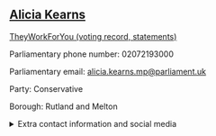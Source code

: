 ## <a href="https://members.parliament.uk/member/4805/contact">Alicia Kearns</a>

<a href="https://www.theyworkforyou.com/mp/25906/alicia_kearns/rutland_and_melton">TheyWorkForYou (voting record, statements)</a> 

Parliamentary phone number: 02072193000 

Parliamentary email: alicia.kearns.mp@parliament.uk 

Party: Conservative 

Borough: Rutland and Melton 

<details><summary>Extra contact information and social media</summary> 
<li>Website:</li>
<li>Twitter:</li>
<li>Constituency office phone number:</li>
<li>Constituency office email:</li>
<li>Facebook:</li>
<li>Instagram:</li>
<li>Youtube:</li>
<li>Linkedin:</li>
<li>Government department phone number:</li>
<li>Government department email:</li>
<li>Threads:</li>
<li>Party office phone number:</li>
<li>Party office email:</li>
<li>Tiktok:</li>
</details>